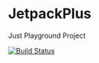 # JetpackPlus
Just Playground Project

[![Build Status](http://localhost:8080/job/Jenkins%20Android%20Test/badge/icon)](http://localhost:8080/job/Jenkins%20Android%20Test/)


